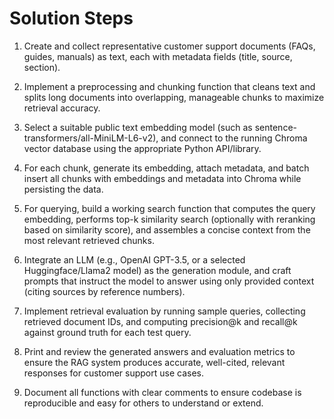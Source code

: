# Solution Steps

1. Create and collect representative customer support documents (FAQs, guides, manuals) as text, each with metadata fields (title, source, section).

2. Implement a preprocessing and chunking function that cleans text and splits long documents into overlapping, manageable chunks to maximize retrieval accuracy.

3. Select a suitable public text embedding model (such as sentence-transformers/all-MiniLM-L6-v2), and connect to the running Chroma vector database using the appropriate Python API/library.

4. For each chunk, generate its embedding, attach metadata, and batch insert all chunks with embeddings and metadata into Chroma while persisting the data.

5. For querying, build a working search function that computes the query embedding, performs top-k similarity search (optionally with reranking based on similarity score), and assembles a concise context from the most relevant retrieved chunks.

6. Integrate an LLM (e.g., OpenAI GPT-3.5, or a selected Huggingface/Llama2 model) as the generation module, and craft prompts that instruct the model to answer using only provided context (citing sources by reference numbers).

7. Implement retrieval evaluation by running sample queries, collecting retrieved document IDs, and computing precision@k and recall@k against ground truth for each test query.

8. Print and review the generated answers and evaluation metrics to ensure the RAG system produces accurate, well-cited, relevant responses for customer support use cases.

9. Document all functions with clear comments to ensure codebase is reproducible and easy for others to understand or extend.

